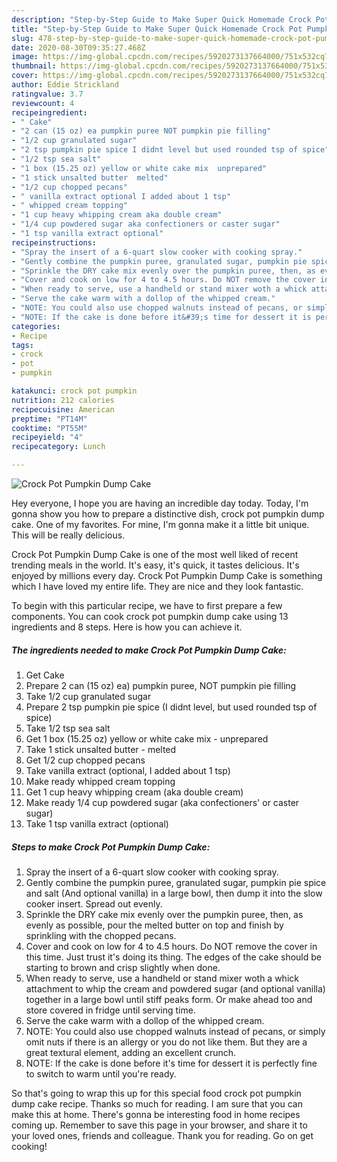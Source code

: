 ```yaml
---
description: "Step-by-Step Guide to Make Super Quick Homemade Crock Pot Pumpkin Dump Cake"
title: "Step-by-Step Guide to Make Super Quick Homemade Crock Pot Pumpkin Dump Cake"
slug: 478-step-by-step-guide-to-make-super-quick-homemade-crock-pot-pumpkin-dump-cake
date: 2020-08-30T09:35:27.468Z
image: https://img-global.cpcdn.com/recipes/5920273137664000/751x532cq70/crock-pot-pumpkin-dump-cake-recipe-main-photo.jpg
thumbnail: https://img-global.cpcdn.com/recipes/5920273137664000/751x532cq70/crock-pot-pumpkin-dump-cake-recipe-main-photo.jpg
cover: https://img-global.cpcdn.com/recipes/5920273137664000/751x532cq70/crock-pot-pumpkin-dump-cake-recipe-main-photo.jpg
author: Eddie Strickland
ratingvalue: 3.7
reviewcount: 4
recipeingredient:
- " Cake"
- "2 can (15 oz) ea pumpkin puree NOT pumpkin pie filling"
- "1/2 cup granulated sugar"
- "2 tsp pumpkin pie spice I didnt level but used rounded tsp of spice"
- "1/2 tsp sea salt"
- "1 box (15.25 oz) yellow or white cake mix  unprepared"
- "1 stick unsalted butter  melted"
- "1/2 cup chopped pecans"
- " vanilla extract optional I added about 1 tsp"
- " whipped cream topping"
- "1 cup heavy whipping cream aka double cream"
- "1/4 cup powdered sugar aka confectioners or caster sugar"
- "1 tsp vanilla extract optional"
recipeinstructions:
- "Spray the insert of a 6-quart slow cooker with cooking spray."
- "Gently combine the pumpkin puree, granulated sugar, pumpkin pie spice and salt (And optional vanilla) in a large bowl, then dump it into the slow cooker insert. Spread out evenly."
- "Sprinkle the DRY cake mix evenly over the pumpkin puree, then, as evenly as possible, pour the melted butter on top and finish by sprinkling with the chopped pecans."
- "Cover and cook on low for 4 to 4.5 hours. Do NOT remove the cover in this time. Just trust it&#39;s doing its thing. The edges of the cake should be starting to brown and crisp slightly when done."
- "When ready to serve, use a handheld or stand mixer woth a whick attachment to whip the cream and powdered sugar (and optional vanilla) together in a large bowl until stiff peaks form. Or make ahead too and store covered in fridge until serving time."
- "Serve the cake warm with a dollop of the whipped cream."
- "NOTE: You could also use chopped walnuts instead of pecans, or simply omit nuts if there is an allergy or you do not like them. But they are a great textural element, adding an excellent crunch."
- "NOTE: If the cake is done before it&#39;s time for dessert it is perfectly fine to switch to warm until you&#39;re ready."
categories:
- Recipe
tags:
- crock
- pot
- pumpkin

katakunci: crock pot pumpkin 
nutrition: 212 calories
recipecuisine: American
preptime: "PT14M"
cooktime: "PT55M"
recipeyield: "4"
recipecategory: Lunch

---
```



![Crock Pot Pumpkin Dump Cake](https://img-global.cpcdn.com/recipes/5920273137664000/751x532cq70/crock-pot-pumpkin-dump-cake-recipe-main-photo.jpg)

Hey everyone, I hope you are having an incredible day today. Today, I'm gonna show you how to prepare a distinctive dish, crock pot pumpkin dump cake. One of my favorites. For mine, I'm gonna make it a little bit unique. This will be really delicious.



Crock Pot Pumpkin Dump Cake is one of the most well liked of recent trending meals in the world. It's easy, it's quick, it tastes delicious. It's enjoyed by millions every day. Crock Pot Pumpkin Dump Cake is something which I have loved my entire life. They are nice and they look fantastic.


To begin with this particular recipe, we have to first prepare a few components. You can cook crock pot pumpkin dump cake using 13 ingredients and 8 steps. Here is how you can achieve it.

<!--inarticleads1-->

##### The ingredients needed to make Crock Pot Pumpkin Dump Cake:

1. Get  Cake
1. Prepare 2 can (15 oz) ea) pumpkin puree, NOT pumpkin pie filling
1. Take 1/2 cup granulated sugar
1. Prepare 2 tsp pumpkin pie spice (I didnt level, but used rounded tsp of spice)
1. Take 1/2 tsp sea salt
1. Get 1 box (15.25 oz) yellow or white cake mix - unprepared
1. Take 1 stick unsalted butter - melted
1. Get 1/2 cup chopped pecans
1. Take  vanilla extract (optional, I added about 1 tsp)
1. Make ready  whipped cream topping
1. Get 1 cup heavy whipping cream (aka double cream)
1. Make ready 1/4 cup powdered sugar (aka confectioners&#39; or caster sugar)
1. Take 1 tsp vanilla extract (optional)




<!--inarticleads2-->

##### Steps to make Crock Pot Pumpkin Dump Cake:

1. Spray the insert of a 6-quart slow cooker with cooking spray.
1. Gently combine the pumpkin puree, granulated sugar, pumpkin pie spice and salt (And optional vanilla) in a large bowl, then dump it into the slow cooker insert. Spread out evenly.
1. Sprinkle the DRY cake mix evenly over the pumpkin puree, then, as evenly as possible, pour the melted butter on top and finish by sprinkling with the chopped pecans.
1. Cover and cook on low for 4 to 4.5 hours. Do NOT remove the cover in this time. Just trust it&#39;s doing its thing. The edges of the cake should be starting to brown and crisp slightly when done.
1. When ready to serve, use a handheld or stand mixer woth a whick attachment to whip the cream and powdered sugar (and optional vanilla) together in a large bowl until stiff peaks form. Or make ahead too and store covered in fridge until serving time.
1. Serve the cake warm with a dollop of the whipped cream.
1. NOTE: You could also use chopped walnuts instead of pecans, or simply omit nuts if there is an allergy or you do not like them. But they are a great textural element, adding an excellent crunch.
1. NOTE: If the cake is done before it&#39;s time for dessert it is perfectly fine to switch to warm until you&#39;re ready.




So that's going to wrap this up for this special food crock pot pumpkin dump cake recipe. Thanks so much for reading. I am sure that you can make this at home. There's gonna be interesting food in home recipes coming up. Remember to save this page in your browser, and share it to your loved ones, friends and colleague. Thank you for reading. Go on get cooking!
